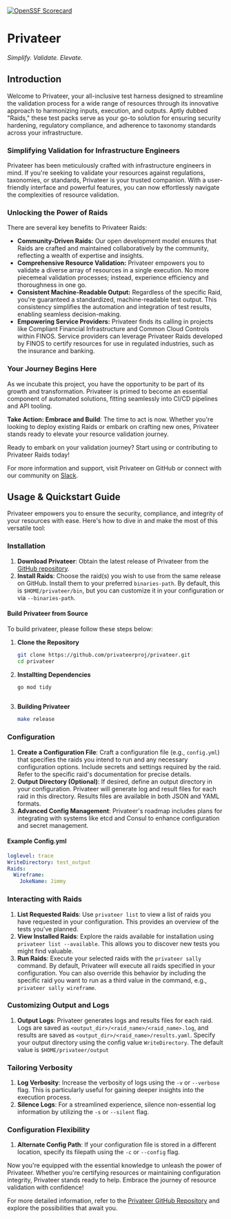 [![OpenSSF Scorecard](https://api.securityscorecards.dev/projects/github.com/privateerproj/privateer/badge)](https://securityscorecards.dev/viewer/?uri=github.com/privateerproj/privateer)

# Privateer

*Simplify. Validate. Elevate.*

## Introduction

Welcome to Privateer, your all-inclusive test harness designed to streamline the validation process for a wide range of resources through its innovative approach to harmonizing inputs, execution, and outputs. Aptly dubbed "Raids," these test packs serve as your go-to solution for ensuring security hardening, regulatory compliance, and adherence to taxonomy standards across your infrastructure.

### Simplifying Validation for Infrastructure Engineers

Privateer has been meticulously crafted with infrastructure engineers in mind. If you're seeking to validate your resources against regulations, taxonomies, or standards, Privateer is your trusted companion. With a user-friendly interface and powerful features, you can now effortlessly navigate the complexities of resource validation.

### Unlocking the Power of Raids

There are several key benefits to Privateer Raids:

- **Community-Driven Raids:** Our open development model ensures that Raids are crafted and maintained collaboratively by the community, reflecting a wealth of expertise and insights.
- **Comprehensive Resource Validation:** Privateer empowers you to validate a diverse array of resources in a single execution. No more piecemeal validation processes; instead, experience efficiency and thoroughness in one go.
- **Consistent Machine-Readable Output:** Regardless of the specific Raid, you're guaranteed a standardized, machine-readable test output. This consistency simplifies the automation and integration of test results, enabling seamless decision-making.
- **Empowering Service Providers:** Privateer finds its calling in projects like Compliant Financial Infrastructure and Common Cloud Controls within FINOS. Service providers can leverage Privateer Raids developed by FINOS to certify resources for use in regulated industries, such as the insurance and banking.

### Your Journey Begins Here

As we incubate this project, you have the opportunity to be part of its growth and transformation. Privateer is primed to become an essential component of automated solutions, fitting seamlessly into CI/CD pipelines and API tooling.

**Take Action: Embrace and Build**: The time to act is now. Whether you're looking to deploy existing Raids or embark on crafting new ones, Privateer stands ready to elevate your resource validation journey.

Ready to embark on your validation journey? Start using or contributing to Privateer Raids today!

For more information and support, visit Privateer on GitHub or connect with our community on [Slack](https://finos-lf.slack.com/messages/cfi).


## Usage & Quickstart Guide

Privateer empowers you to ensure the security, compliance, and integrity of your resources with ease. Here's how to dive in and make the most of this versatile tool:

### Installation

1. **Download Privateer**: Obtain the latest release of Privateer from the [GitHub repository](https://github.com/privateerproj/privateer/releases).
1. **Install Raids**: Choose the raid(s) you wish to use from the same release on GitHub. Install them to your preferred `binaries-path`. By default, this is `$HOME/privateer/bin`, but you can customize it in your configuration or via `--binaries-path`.

#### Build Privateer from Source

To build privateer, please follow these steps below: 

1. **Clone the Repository**

   ```sh
   git clone https://github.com/privateerproj/privateer.git
   cd privateer
   
2. **Installting Dependencies**
   ```sh
   go mod tidy
  
3. **Building Privateer**
   ```sh
   make release

### Configuration

1. **Create a Configuration File**: Craft a configuration file (e.g., `config.yml`) that specifies the raids you intend to run and any necessary configuration options. Include secrets and settings required by the raid. Refer to the specific raid's documentation for precise details.
1. **Output Directory (Optional)**: If desired, define an output directory in your configuration. Privateer will generate log and result files for each raid in this directory. Results files are available in both JSON and YAML formats.
1. **Advanced Config Management**: Privateer's roadmap includes plans for integrating with systems like etcd and Consul to enhance configuration and secret management.

#### Example Config.yml

```yaml
loglevel: trace
WriteDirectory: test_output
Raids:
  Wireframe:
    JokeName: Jimmy
```

### Interacting with Raids

1. **List Requested Raids**: Use `privateer list` to view a list of raids you have requested in your configuration. This provides an overview of the tests you've planned.
1. **View Installed Raids**: Explore the raids available for installation using `privateer list --available`. This allows you to discover new tests you might find valuable.
1. **Run Raids**: Execute your selected raids with the `privateer sally` command. By default, Privateer will execute all raids specified in your configuration. You can also override this behavior by including the specific raid you want to run as a third value in the command, e.g., `privateer sally wireframe`.

### Customizing Output and Logs

1. **Output Logs**: Privateer generates logs and results files for each raid. Logs are saved as `<output_dir>/<raid_name>/<raid_name>.log`, and results are saved as `<output_dir>/<raid_name>/results.yaml`. Specify your output directory using the config value `WriteDirectory`. The default value is `$HOME/privateer/output`

### Tailoring Verbosity

1. **Log Verbosity**: Increase the verbosity of logs using the `-v` or `--verbose` flag. This is particularly useful for gaining deeper insights into the execution process.
1. **Silence Logs**: For a streamlined experience, silence non-essential log information by utilizing the `-s` or `--silent` flag.

### Configuration Flexibility

1. **Alternate Config Path**: If your configuration file is stored in a different location, specify its filepath using the `-c` or `--config` flag.

Now you're equipped with the essential knowledge to unleash the power of Privateer. Whether you're certifying resources or maintaining configuration integrity, Privateer stands ready to help. Embrace the journey of resource validation with confidence!

For more detailed information, refer to the [Privateer GitHub Repository](https://github.com/privateerproj/privateer) and explore the possibilities that await you.
